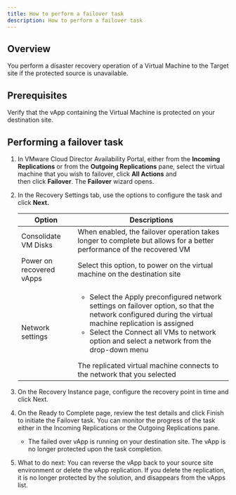 ```yaml
---
title: How to perform a failover task
description: How to perform a failover task
---
```


## Overview

You perform a disaster recovery operation of a Virtual Machine to the Target site if the protected source is unavailable.  

## Prerequisites

Verify that the vApp containing the Virtual Machine is protected on your destination site.  

## Performing a failover task

1. In VMware Cloud Director Availability Portal, either from the **Incoming Replications** or from the **Outgoing Replications** pane, select the virtual machine that you wish to failover, click **All Actions** and then click **Failover**. The **Failover** wizard opens.

1. In the Recovery Settings tab, use the options to configure the task and click **Next.**

	| Option | Descriptions |
	| ---    | ---          |
	| Consolidate VM Disks | When enabled, the failover operation takes longer to complete but allows for a better performance of the recovered VM |
	| Power on recovered vApps | Select this option, to power on the virtual machine on the destination site |
	| Network settings | <ul><li>Select the Apply preconfigured network settings on failover option, so that the network configured during the virtual machine replication is assigned</li><li>Select the Connect all VMs to network option and select a network from the drop-down menu</li></ul><p></p>The replicated virtual machine connects to the network that you selected |

1. On the Recovery Instance page, configure the recovery point in time and click Next.

1. On the Ready to Complete page, review the test details and click Finish to initiate the Failover task. You can monitor the progress of the task either in the Incoming Replications or the Outgoing Replications pane.

    - The failed over vApp is running on your destination site. The vApp is no longer protected upon the task completion.

1. What to do next: You can reverse the vApp back to your source site environment or delete the vApp replication. If you delete the replication, it is no longer protected by the solution, and disappears from the vApps list.